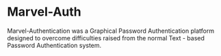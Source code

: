 # Marvel-Auth
Marvel-Authentication was a Graphical Password Authentication platform designed to overcome difficulties raised from the normal Text - based Password Authentication system. 
